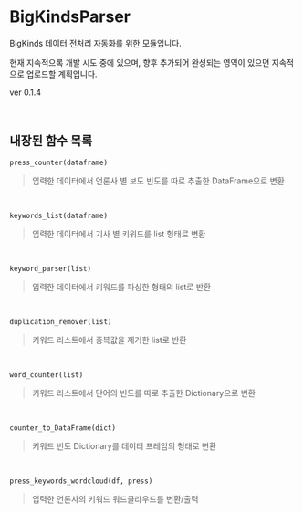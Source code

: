 # BigKindsParser

BigKinds 데이터 전처리 자동화를 위한 모듈입니다. 

현재 지속적으록 개발 시도 중에 있으며, 향후 추가되어 완성되는 영역이 있으면 지속적으로 업로드할 계획입니다.

ver 0.1.4

</br>
</hr>

## 내장된 함수 목록
```
press_counter(dataframe)
```
> 입력한 데이터에서 언론사 별 보도 빈도를 따로 추출한 DataFrame으로 변환
</br>

```
keywords_list(dataframe)
```
> 입력한 데이터에서 기사 별 키워드를 list 형태로 변환
</br>

```
keyword_parser(list)
```
> 입력한 데이터에서 키워드를 파싱한 형태의 list로 반환
</br>

```
duplication_remover(list)
```
> 키워드 리스트에서 중복값을 제거한 list로 반환
</br>

```
word_counter(list)
```
> 키워드 리스트에서 단어의 빈도를 따로 추출한 Dictionary으로 변환
</br>

```
counter_to_DataFrame(dict)
```
> 키워드 빈도 Dictionary를 데이터 프레임의 형태로 변환
</br>

```
press_keywords_wordcloud(df, press)
```
> 입력한 언론사의 키워드 워드클라우드를 변환/출력
</br>
</hr>


